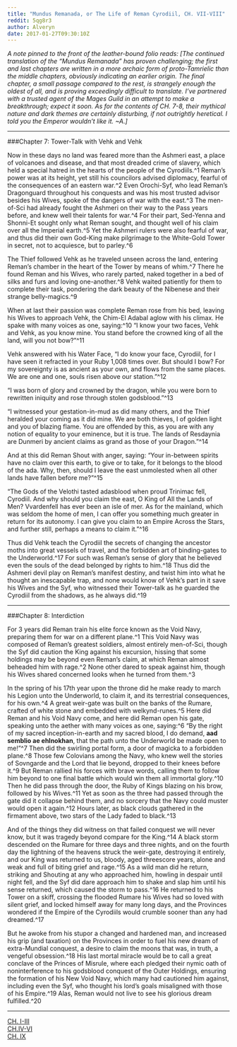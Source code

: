 ```yaml
---
title: "Mundus Remanada, or The Life of Reman Cyrodiil, CH. VII-VIII"
reddit: 5qg8r3
author: Alveryn
date: 2017-01-27T09:30:10Z
---
```


*A note pinned to the front of the leather-bound folio reads: [The continued translation of the “Mundus Remanada” has proven challenging; the first and last chapters are written in a more archaic form of proto-Tamrielic than the middle chapters, obviously indicating an earlier origin. The final chapter, a small passage compared to the rest, is strangely enough the oldest of all, and is proving exceedingly difficult to translate. I’ve partnered with a trusted agent of the Mages Guild in an attempt to make a breakthrough; expect it soon. As for the contents of CH. 7-8, their mythical nature and dark themes are certainly disturbing, if not outrightly heretical. I told you the Emperor wouldn’t like it. ~A.]*    

*****

###Chapter 7: Tower-Talk with Vehk and Vehk    

Now in these days no land was feared more than the Ashmeri east, a place of volcanoes and disease, and that most dreaded crime of slavery, which held a special hatred in the hearts of the people of the Cyrodiils.^1 Reman’s power was at its height, yet still his councilors advised diplomacy, fearful of the consequences of an eastern war.^2 Even Orochi-Syf, who lead Reman’s Dragonguard throughout his conquests and was his most trusted advisor besides his Wives, spoke of the dangers of war with the east.^3 The men-of-Sci had already fought the Ashmeri on their way to the Pass years before, and knew well their talents for war.^4 For their part, Sed-Yenna and Shonni-Et sought only what Reman sought, and thought well of his claim over all the Imperial earth.^5 Yet the Ashmeri rulers were also fearful of war, and thus did their own God-King make pilgrimage to the White-Gold Tower in secret, not to acquiesce, but to parley.^6     

The Thief followed Vehk as he traveled unseen across the land, entering Reman’s chamber in the heart of the Tower by means of whim.^7 There he found Reman and his Wives, who rarely parted, naked together in a bed of silks and furs and loving one-another.^8 Vehk waited patiently for them to complete their task, pondering the dark beauty of the Nibenese and their strange belly-magics.^9    

When at last their passion was complete Reman rose from his bed, leaving his Wives to approach Vehk, the Chim-El Adabal aglow with his climax. He spake with many voices as one, saying:^10 “I know your two faces, Vehk and Vehk, as you know mine. You stand before the crowned king of all the land, will you not bow?”^11    

Vehk answered with his Water Face, “I do know your face, Cyrodiil, for I have seen it refracted in your Ruby 1,008 times over. But should I bow? For my sovereignty is as ancient as your own, and flows from the same places. We are one and one, souls risen above our station.”^12    

“I was born of glory and crowned by the dragon, while you were born to rewritten iniquity and rose through stolen godsblood.”^13    

“I witnessed your gestation-in-mud as did many others, and the Thief heralded your coming as it did mine. We are both thieves, I of golden light and you of blazing flame. You are offended by this, as you are with any notion of equality to your eminence, but it is true. The lands of Resdaynia are Dunmeri by ancient claims as grand as those of your Dragon.”^14    

And at this did Reman Shout with anger, saying: “Your in-between spirits have no claim over this earth, to give or to take, for it belongs to the blood of the ada. Why, then, should I leave the east unmolested when all other lands have fallen before me?”^15    

“The Gods of the Velothi tasted adasblood when proud Trinimac fell, Cyrodiil. And why should you claim the east, O King of All the Lands of Men? Vvardenfell has ever been an isle of mer. As for the mainland, which was seldom the home of men, I can offer you something much greater in return for its autonomy. I can give you claim to an Empire Across the Stars, and further still, perhaps a means to claim it.”^16     

Thus did Vehk teach the Cyrodiil the secrets of changing the ancestor moths into great vessels of travel, and the forbidden art of binding-gates to the Underworld.^17 For such was Reman’s sense of glory that he believed even the souls of the dead belonged by rights to him.^18 Thus did the Ashmeri devil play on Reman’s manifest destiny, and twist him into what he thought an inescapable trap, and none would know of Vehk’s part in it save his Wives and the Syf, who witnessed their Tower-talk as he guarded the Cyrodiil from the shadows, as he always did.^19    

*****    

###Chapter 8: Interdiction    

For 3 years did Reman train his elite force known as the Void Navy, preparing them for war on a different plane.^1 This Void Navy was composed of Reman’s greatest soldiers, almost entirely men-of-Sci, though the Syf did caution the King against his excursion, hissing that some holdings may be beyond even Reman’s claim, at which Reman almost beheaded him with rage.^2 None other dared to speak against him, though his Wives shared concerned looks when he turned from them.^3    

In the spring of his 17th year upon the throne did he make ready to march his Legion unto the Underworld, to claim it, and its terrestrial consequences, for his own.^4 A great weir-gate was built on the banks of the Rumare, crafted of white stone and embedded with welkynd-runes.^5 Here did Reman and his Void Navy come, and here did Reman open his gate, speaking unto the aether with many voices as one, saying:^6 “By the right of my sacred inception-in-earth and my sacred blood, I do demand, **aad semblio ae ehlnokhan**, that the path unto the Underworld be made open to me!”^7 Then did the swirling portal form, a door of magicka to a forbidden plane.^8 Those few Colovians among the Navy, who knew well the stories of Sovngarde and the Lord that lie beyond, dropped to their knees before it.^9 But Reman rallied his forces with brave words, calling them to follow him beyond to one final battle which would win them all immortal glory.^10 Then he did pass through the door, the Ruby of Kings blazing on his brow, followed by his Wives.^11 Yet as soon as the three had passed through the gate did it collapse behind them, and no sorcery that the Navy could muster would open it again.^12 Hours later, as black clouds gathered in the firmament above, two stars of the Lady faded to black.^13    

And of the things they did witness on that failed conquest we will never know, but it was tragedy beyond compare for the King.^14 A black storm descended on the Rumare for three days and three nights, and on the fourth day the lightning of the heavens struck the weir-gate, destroying it entirely, and our King was returned to us, bloody, aged threescore years, alone and weak and full of biting grief and rage.^15 As a wild man did he return, striking and Shouting at any who approached him, howling in despair until night fell, and the Syf did dare approach him to shake and slap him until his sense returned, which caused the storm to pass.^16 He returned to his Tower on a skiff, crossing the flooded Rumare his Wives had so loved with silent grief, and locked himself away for many long days, and the Provinces wondered if the Empire of the Cyrodiils would crumble sooner than any had dreamed.^17    

But he awoke from his stupor a changed and hardened man, and increased his grip (and taxation) on the Provinces in order to fuel his new dream of extra-Mundial conquest, a desire to claim the moons that was, in truth, a vengeful obsession.^18 His last mortal miracle would be to call a great conclave of the Princes of Misrule, where each pledged their nymic oath of noninterference to his godsblood conquest of the Outer Holdings, ensuring the formation of his New Void Navy, which many had cautioned him against, including even the Syf, who thought his lord’s goals misaligned with those of his Empire.^19 Alas, Reman would not live to see his glorious dream fulfilled.^20    

*****     

[CH. I-III](https://www.reddit.com/r/teslore/comments/5qetnl/mundus_remanada_or_the_life_of_reman_cyrodiil_ch/)    
[CH.IV-VI](https://www.reddit.com/r/teslore/comments/5qg4xg/mundus_remanada_or_the_life_of_reman_cyrodiil_ch/)    
[CH. IX](https://www.reddit.com/r/teslore/comments/5qjn55/mundus_remanada_or_the_life_of_reman_cyrodiil_ch/)

